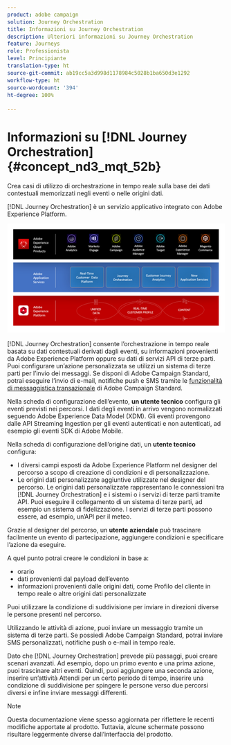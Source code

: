 ```yaml
---
product: adobe campaign
solution: Journey Orchestration
title: Informazioni su Journey Orchestration
description: Ulteriori informazioni su Journey Orchestration
feature: Journeys
role: Professionista
level: Principiante
translation-type: ht
source-git-commit: ab19cc5a3d998d1178984c5028b1ba650d3e1292
workflow-type: ht
source-wordcount: '394'
ht-degree: 100%

---
```



# Informazioni su [!DNL Journey Orchestration]{#concept_nd3_mqt_52b}

Crea casi di utilizzo di orchestrazione in tempo reale sulla base dei dati contestuali memorizzati negli eventi o nelle origini dati.

[!DNL Journey Orchestration] è un servizio applicativo integrato con Adobe Experience Platform.

![](../assets/journeydiagram.png)

[!DNL Journey Orchestration] consente l’orchestrazione in tempo reale basata su dati contestuali derivati dagli eventi, su informazioni provenienti da Adobe Experience Platform oppure su dati di servizi API di terze parti. Puoi configurare un’azione personalizzata se utilizzi un sistema di terze parti per l’invio dei messaggi. Se disponi di Adobe Campaign Standard, potrai eseguire l’invio di e-mail, notifiche push e SMS tramite le [funzionalità di messaggistica transazionale](https://docs.adobe.com/content/help/it-IT/campaign-standard/using/communication-channels/transactional-messaging/about-transactional-messaging.translate.html) di Adobe Campaign Standard.

Nella scheda di configurazione dell’evento, **un utente tecnico** configura gli eventi previsti nei percorsi. I dati degli eventi in arrivo vengono normalizzati seguendo Adobe Experience Data Model (XDM). Gli eventi provengono dalle API Streaming Ingestion per gli eventi autenticati e non autenticati, ad esempio gli eventi SDK di Adobe Mobile.

Nella scheda di configurazione dell’origine dati, un **utente tecnico** configura:

* I diversi campi esposti da Adobe Experience Platform nel designer del percorso a scopo di creazione di condizioni e di personalizzazione.
* Le origini dati personalizzate aggiuntive utilizzate nel designer del percorso. Le origini dati personalizzate rappresentano le connessioni tra [!DNL Journey Orchestration] e i sistemi o i servizi di terze parti tramite API. Puoi eseguire il collegamento di un sistema di terze parti, ad esempio un sistema di fidelizzazione. I servizi di terze parti possono essere, ad esempio, un’API per il meteo.

Grazie al designer del percorso, un **utente aziendale** può trascinare facilmente un evento di partecipazione, aggiungere condizioni e specificare l’azione da eseguire.

A quel punto potrai creare le condizioni in base a:

* orario
* dati provenienti dal payload dell’evento
* informazioni provenienti dalle origini dati, come Profilo del cliente in tempo reale o altre origini dati personalizzate

Puoi utilizzare la condizione di suddivisione per inviare in direzioni diverse le persone presenti nel percorso.

Utilizzando le attività di azione, puoi inviare un messaggio tramite un sistema di terze parti. Se possiedi Adobe Campaign Standard, potrai inviare SMS personalizzati, notifiche push o e-mail in tempo reale.

Dato che [!DNL Journey Orchestration] prevede più passaggi, puoi creare scenari avanzati. Ad esempio, dopo un primo evento e una prima azione, puoi trascinare altri eventi. Quindi, puoi aggiungere una seconda azione, inserire un’attività Attendi per un certo periodo di tempo, inserire una condizione di suddivisione per spingere le persone verso due percorsi diversi e infine inviare messaggi differenti.

>[!NOTE]
>
>Questa documentazione viene spesso aggiornata per riflettere le recenti modifiche apportate al prodotto. Tuttavia, alcune schermate possono risultare leggermente diverse dall’interfaccia del prodotto.
